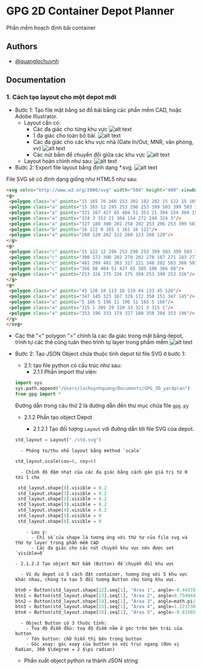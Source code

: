 
# GPG 2D Container Depot Planner

Phần mềm hoạch định bãi container

## Authors

- [@quanglochuynh](https://github.com/quanglochuynh/)

## Documentation

### 1. Cách tạo layout cho một depot mới

- Bước 1: Tạo file mặt bằng sơ đồ bãi bằng các phần mềm CAD, hoặc Adobe Illustrator.
  - Layout cần có:
    - Các đa giác cho từng khu vực
 ![alt text](https://github.com/quanglochuynh/GPG_3D_yardplan/blob/master/img/Screenshot%202022-11-18%20at%2010.32.28.png?raw=true)
    - 1 đa giác cho toàn bộ bãi.
 ![alt text](https://github.com/quanglochuynh/GPG_3D_yardplan/blob/master/img/Screenshot%202022-11-18%20at%2010.36.47.png?raw=true)
    - Các đa giác cho các khu vực nhà (Gate In/Out, MNR, văn phòng, vv)
 ![alt text](https://github.com/quanglochuynh/GPG_3D_yardplan/blob/master/img/Screenshot%202022-11-18%20at%2010.44.15.png?raw=true)
    - Các nút bấm để chuyển đổi giữa các khu vực
 ![alt text](https://github.com/quanglochuynh/GPG_3D_yardplan/blob/master/img/Screenshot%202022-11-18%20at%2010.46.19.png?raw=true)
  - Layout hoàn chỉnh như sau:
 ![alt text](https://github.com/quanglochuynh/GPG_3D_yardplan/blob/master/img/Screenshot%202022-11-18%20at%2010.52.06.png?raw=true)
- Bước 2: Export file layout bằng định dạng *.svg.
 ![alt text](https://github.com/quanglochuynh/GPG_3D_yardplan/blob/master/img/Screenshot%202022-11-18%20at%2010.59.38.png?raw=true)

 File SVG sẽ có định dạng giống như HTML5 như sau:

 ```html
 <svg xmlns="http://www.w3.org/2000/svg" width="504" height="400" viewBox="0 0 504 400">
 <g>
  <polygon class="a" points="15 165 76 166 153 202 182 202 15 122 15 165"/>
  <polygon class="a" points="15 165 12 295 253 296 253 399 503 399 503 368 348 202 322 175 321 167 304 154 272 144 260 178 258 188 258 202 153 202 76 166 15 165"/>
  <polygon class="a" points="321 167 427 65 404 51 353 21 304 154 304 154 321 167"/>
  <polygon class="a" points="324 3 353 21 304 154 272 144 324 3"/>
  <polygon class="a" points="327 180 300 202 258 202 253 296 253 399 503 399 503 368 327 180"/>
  <polygon class="b" points="16 122 0 165 1 161 16 122"/>
  <polygon class="a" points="260 120 262 122 260 123 260 120"/>
 </g>
 <g>
  <polygon class="c" points="15 122 12 296 253 296 253 399 503 399 503 368 322 175 321 167 427 65 324 3 260 178 258 188 258 202 182 202 15 122"/>
  <polygon class="c" points="300 172 300 202 270 202 270 187 271 183 277 168 280 166 300 172"/>
  <polygon class="c" points="481 399 481 383 327 221 348 202 503 368 503 399 481 399"/>
  <polygon class="c" points="366 88 404 51 427 65 385 106 366 88"/>
  <polygon class="c" points="253 326 275 326 275 399 253 399 253 326"/>
 </g>
 <g>
  <polygon class="a" points="45 126 18 113 16 119 44 133 45 126"/>
  <polygon class="a" points="347 145 323 167 328 172 350 151 347 145"/>
  <polygon class="a" points="5 166 5 196 11 196 11 165 5 166"/>
  <polygon class="a" points="315 1 305 29 310 33 321 3 315 1"/>
  <polygon class="a" points="353 196 333 174 327 180 350 204 353 196"/>
 </g>
 </svg>
 ```

- Các thẻ "<" polygon ">" chính là các đa giác trong mặt bằng depot, trình tự các thẻ cũng tuân theo trình tự layer trong phầm mềm
 ![alt text](https://github.com/quanglochuynh/GPG_3D_yardplan/blob/master/img/Screenshot%202022-11-18%20at%2011.21.06.png?raw=true)
- Bước 2: Tạo JSON Object chứa thuộc tính depot từ file SVG ở bước 1:
  - 2.1: tạo file python có cấu trúc như sau:
    - 2.1.1 Phần import thư viện:

  ```python
  import sys
  sys.path.append("/Users/lochuynhquang/Documents/GPG_3D_yardplan")
  from gpg import *
  ```

  Đường dẫn trong câu thứ 2 là đường dẫn đến thư mục chứa file `gpg.py`
  - 2.1.2 Phần tạo object Depot

    - 2.1.2.1 Tạo đối tượng `Layout` với đường dẫn tới file SVG của depot.

   ```python
   std_layout = Layout("./std.svg")
   ```

        - Phóng to/thu nhỏ layout bằng method `scale`

    ```python
    std_layout.scale(cox=6, coy=6)
    ```

        - Chỉnh độ đậm nhạt của các đa giác bằng cách gán giá trị từ 0 tới 1 cho

    ```python
     std_layout.shape[0].visible = 0.2
     std_layout.shape[1].visible = 0.2
     std_layout.shape[2].visible = 0.2
     std_layout.shape[3].visible = 0.2
     std_layout.shape[4].visible = 0.2
     std_layout.shape[5].visible = 0
     std_layout.shape[6].visible = 0
    ```

          - Lưu ý:
            - Chỉ số của shape là tương ứng với thứ tự của file svg và thứ tự layer trong phần mềm CAD
            - Các đa giác cho các nút chuyển khu vực nên được set `visible=0`

      - 2.1.2.2 Tạo object Nút bấm (Button) để chuyển đổi khu vực

        - Ví dụ depot có 5 cách đặt container, tương ứng với 5 khu vực khác nhau, chúng ta tạo 5 đối tượng Button cho từng khu vực.

    ```python
    btn0 = Button(std_layout.shape[12].seq[1], "Area 1", angle=-0.44378560551852564)
    btn1 = Button(std_layout.shape[13].seq[1], "Area 2", angle=0.7549448708775051)
    btn2 = Button(std_layout.shape[14].seq[1], "Area 3", angle=math.pi/2)
    btn3 = Button(std_layout.shape[15].seq[1], "Area 4", angle=1.2217304763960306)
    btn4 = Button(std_layout.shape[16].seq[1], "Area 5", angle=-0.8158514559173915)
    ```

        - Object Button có 3 thuộc tính:
          - Toạ độ điểm đầu: toạ độ điểm nằm ở góc trên bên trái của button
          - Tên button: chữ hiển thị bên trong button
          - Góc xoay: góc xoay của button so với trục ngang (đơn vị Radian, 360 $\degree = 2 $\pi radian)
  - Phần xuất object python ra thành JSON string
